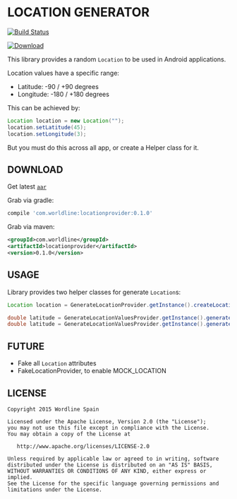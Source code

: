 # LOCATION GENERATOR

[![Build Status](https://travis-ci.org/worldline-spain/FakeLocationProvider.svg?branch=master)](https://travis-ci.org/worldline-spain/FakeLocationProvider)

[![Download](https://api.bintray.com/packages/worldline-spain/maven/locationprovider/images/download.svg) ](https://bintray.com/worldline-spain/maven/locationprovider/_latestVersion)

This library provides a random `Location` to be used in Android applications.

Location values have a specific range:

* Latitude: -90 / +90 degrees
* Longitude: -180 / +180 degrees

This can be achieved by:

``` Java
Location location = new Location("");
location.setLatitude(45);
location.setLongitude(3);
```

But you must do this across all app, or create a Helper class for it.

## DOWNLOAD ##

Get latest [`aar`](https://github.com/worldline-spain/FakeLocationProvider/releases/tag/v.0.1.0)

Grab via gradle:

``` groovy
compile 'com.worldline:locationprovider:0.1.0'
```

Grab via maven:

``` xml
<groupId>com.worldline</groupId>
<artifactId>locationprovider</artifactId>
<version>0.1.0</version>
```

## USAGE ##

Library provides two helper classes for generate `Location`s:

``` Java
Location location = GenerateLocationProvider.getInstance().createLocation();
```

``` Java
double latitude = GenerateLocationValuesProvider.getInstance().generateLatitude();
double latitude = GenerateLocationValuesProvider.getInstance().generateLongitude();
```

## FUTURE ##

* Fake all `Location` attributes
* FakeLocationProvider, to enable MOCK_LOCATION

## LICENSE ##

    Copyright 2015 Wordline Spain

    Licensed under the Apache License, Version 2.0 (the "License");
    you may not use this file except in compliance with the License.
    You may obtain a copy of the License at

       http://www.apache.org/licenses/LICENSE-2.0

    Unless required by applicable law or agreed to in writing, software
    distributed under the License is distributed on an "AS IS" BASIS,
    WITHOUT WARRANTIES OR CONDITIONS OF ANY KIND, either express or implied.
    See the License for the specific language governing permissions and
    limitations under the License.
